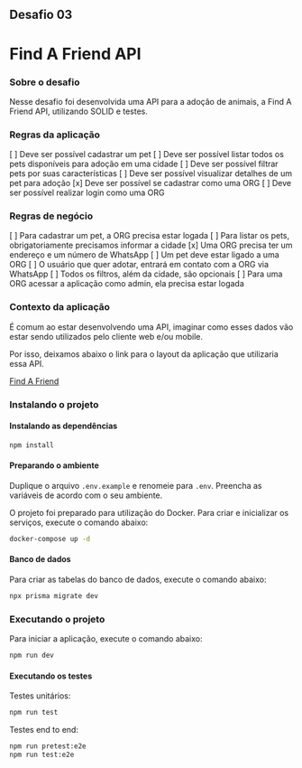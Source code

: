## Desafio 03

# Find A Friend API

### Sobre o desafio

Nesse desafio foi desenvolvida uma API para a adoção de animais, a Find A Friend API, utilizando SOLID e testes.

### Regras da aplicação

[ ] Deve ser possível cadastrar um pet
[ ] Deve ser possível listar todos os pets disponíveis para adoção em uma cidade
[ ] Deve ser possível filtrar pets por suas características
[ ] Deve ser possível visualizar detalhes de um pet para adoção
[x] Deve ser possível se cadastrar como uma ORG
[ ] Deve ser possível realizar login como uma ORG

### Regras de negócio

[ ] Para cadastrar um pet, a ORG precisa estar logada
[ ] Para listar os pets, obrigatoriamente precisamos informar a cidade
[x] Uma ORG precisa ter um endereço e um número de WhatsApp
[ ] Um pet deve estar ligado a uma ORG
[ ] O usuário que quer adotar, entrará em contato com a ORG via WhatsApp
[ ] Todos os filtros, além da cidade, são opcionais
[ ] Para uma ORG acessar a aplicação como admin, ela precisa estar logada

### Contexto da aplicação

É comum ao estar desenvolvendo uma API, imaginar como esses dados vão estar sendo utilizados pelo cliente web e/ou mobile.

Por isso, deixamos abaixo o link para o layout da aplicação que utilizaria essa API.

[Find A Friend](https://www.figma.com/community/file/1220006040435238030)

### Instalando o projeto

#### Instalando as dependências

```bash
npm install
```

#### Preparando o ambiente

Duplique o arquivo `.env.example` e renomeie para `.env`. Preencha as variáveis de acordo com o seu ambiente.

O projeto foi preparado para utilização do Docker. Para criar e inicializar os serviços, execute o comando abaixo:

```bash
docker-compose up -d
```

#### Banco de dados

Para criar as tabelas do banco de dados, execute o comando abaixo:

```bash
npx prisma migrate dev
```

### Executando o projeto

Para iniciar a aplicação, execute o comando abaixo:

```bash
npm run dev
```

#### Executando os testes

Testes unitários:
```bash
npm run test
```

Testes end to end:
```bash
npm run pretest:e2e
npm run test:e2e
```
